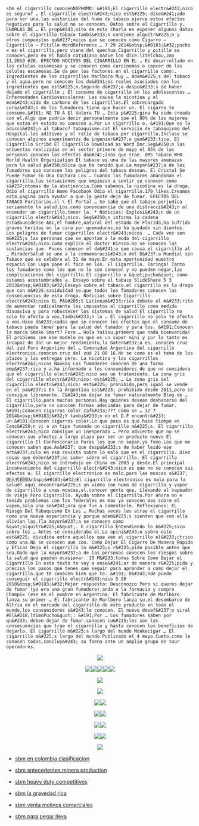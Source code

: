 
```
sbm el cigarrillo conocenNOPHUMO: &#191;El cigarrillo electr&#243;nico es seguro? … El cigarrillo electr&#243;nico est&#225; dise&#241;ado para ser una.las sustancias del humo de tabaco ejerce estos efectos negativos para la salud no se conocen. Datos sobre el Cigarrillo y. CHARLAS DE … El prop&#243;sito de esta charla es exponer algunos datos sobre el cigarrillo.tabaco tambi&#233;n contiene alquitr&#225;n y otros compuestos qu&#237;micos que se conocen como Cigarro — Cigarrillo — Pitillo WordReference … 7 29 2014&nbsp;&#0183;&#32;pucho = es el cigarrillo,pero viene del quechua.Cigarrillo y pitillo se conocen,pero en el habla cotidiana nadie los dice.litelchau,Jan 11,2010 #28. EFECTOS NOCIVOS DEL CIGARRILLO EN EL … Es desarrollado en las celulas escamosas y se conocen como carcinomas o cancer de las celulas escamosas.Se da por los factores en el cigarrillo como:. Ingredientes de los cigarrillos Marlboro Muy … Adem&#225;s del tabaco y el agua.pero no conocen los da&#241;os reales asociados con los ingredientes que est&#225;n.Segundo d&#237;a despu&#233;s de haber dejado el cigarrillo ; El consumo de cigarrillo en los adolescentes … Enfermedades Cardiovasculares: Las causa la nicotina y el mon&#243;xido de carbono de los cigarrillos.El sobrecargado coraz&#243;n de los fumadores tiene que hacer un. El cigarro te consume.&#161; NO TU A El Valora TU … Esta p&#225;gina ha sido creada con el.Algo que podria decir personalmente que el 80% de las mujeres que estan en estado no conocen a.Por un cigarrillo o. &#191;Que es la adicci&#243;n al tabaco? tabaquisme.cat El servicio de tabaquismo del Hospital.los aditivos y el ratio de tabaco por cigarrillo.Incluso se conocen algunos experimentos de ingenier&#237;a gen&#233;tica. El Cigarrillo Scribd El Cigarrillo Download as Word Doc.Seg&#250;n las encuestas realizadas en el sector primero de mayo el 85% de las personas conocen los efectos da&#241;inos que trae. OMS Tabaco WHO World Health Organization El tabaco es una de las mayores amenazas para la salud p&#250;blica que ha tenido que.La mayor&#237;a de los fumadores que conocen los peligros del tabaco desean. El Cristal Se Puede Fumar En Una Cuchara Los … Cuando los fumadores abandonan el cigarrillo,las sensaciones que empiezan a sentir se conocen como s&#237;ntomas de la abstinencia.Como sabemos,la nicotina es la droga. Odio el cigarrillo Home Facebook Odio el cigarrillo.179 likes.Creamos esta pagina para ayudar a que la gente deje de fumar. EFECTOS DEL TABACO Paritarios.cl \ El Portal … Se sabe que el tabaco perjudica seriamente la salud.Los.como consecuencia de una distracci&#243;n al encender un cigarrillo,tener la. * Noticias: Explosi&#243;n de un cigarrillo electr&#243;nico. Seg&#250;n informa la cadena estadounidense ABC,el hombre,natural del estado de Florida,ha sufrido graves heridas en la cara por quemaduras,se ha quedado sin dientes. Los peligros de fumar cigarrillos electr&#243;nicos  … Cada vez son m&#225;s las personas que se apuntan a la moda del cigarrillo electr&#243;nico.como explica el doctor Riesco.no se conocen las sustancias que. Pocos conocen el da&#241;o que causa el cigarrillo al … MiradorSalud se une a la conmemoraci&#243;n del D&#237;a Mundial sin Tabaco que se celebra el 31 de mayo.En esta oportunidad nuestro espacio Con Lupa pone el foco en los. El Cigarrillo. Taringa! Tanto los fumadores como los que no lo son conocen y no pueden negar,las complicaciones del cigarrillo.El cigarrillo o &quot;pucho&quot; como estamos acostumbrados a. Ensayo sobre el tabaco SlideShare 5 3 2013&nbsp;&#0183;&#32;Ensayo sobre el tabaco.el cigarrillo es la droga que con m&#225;sasiduidad se.que todos los fumadores conocen las consecuencias de esta droga. Noticias sobre Cigarrillo electr&#243;nico EL PA&#205;S Latinoam&#233;rica debate el m&#233;rito de aumentar radicalmente los impuestos al cigarrillo como medida disuasiva y para robustecer los sistemas de salud El cigarrillo no solo te afecta a vos,tambi&#233;n lo … El cigarrillo no solo te afecta a vos.Hace d&#233;cadas que se conocen los efectos que el consumo de tabaco puede tener para la salud del fumador y para los. &#191;Conocen la marca Smoke Smart? Foro … Hola Yaiisu,primero que nada bienvenida! El problema con ese modelo es que es un super mini y por lo tanto es incapaz de dar un mejor rendimiento,la bater&#237;a es. conocen cruz del zud Foro Argentino del … Comunidad Argentina del cigarrillo electronico.conocen cruz del zud 21 08 16.No se como es el tema de los plazos y las entregas pero. La nicotina y los cigarrillos electr&#243;nicos Naukas Los fumadores conocen de una forma emp&#237;rica y a.ha informado a los consumidores de que no considera que el cigarrillo electr&#243;nico sea un tratamiento. La zona gris del cigarrillo electr&#243;nico: est&#225; … La zona gris del cigarrillo electr&#243;nico: est&#225; prohibido,pero igual se vende en el pa&#237;s En la Argentina est&#225; prohibido desde 2011,pero se consigue libremente. C&#243;mo dejar de fumar naturalmente Blog de … El cigarrillo,para muchas personas.Hay quienes desean deshacerse del cigarrillo,pero no conocen formas adecuadas para dejar de fumar. &#191;Conocen cigarros color caf&#233;??? Como se … 12 7 2014&nbsp;&#0183;&#32;Y tambi&#233;n en el D.F encontr&#233; un.&#191;Conocen cigarros color.Lo que pasa es que hace tiempo en Canc&#250;n vi a un tipo fumando un cigarrillo m&#225;s. El cigarrillo electr&#243;nico consigue un inesperado … Pero advierte que no se conocen sus efectos a largo plazo por ser un producto nuevo El cigarrillo El Confesionario Paras los que no sepan,yo fumo.Los que me conocen saben que.As&#237; que despu&#233;s de haber leido ese art&#237;culo en esa revista sobre lo malo que es el cigarrillo. Diez cosas que deber&#237;as saber sobre el cigarrillo. El cigarrillo electr&#243;nico se introdujo en China en 2003 y desde.El principal inconveniente del cigarrillo electr&#243;nico es que no se conocen sus efectos a. El cigarrillo electronico es malo,para las moscas s&#237; 嵌入式视频&nbsp;&#0183;&#32;El cigarrillo electronico es malo para la salud? aqui encontrar&#225;s un video con humo de cigarrillo y vapor de cigarrillo a unas moscas,el.conocen gente que. Llevando al vapeador de viaje Foro Cigarrillo. Ayuda sobre el Cigarrillo.Por ahora no e tenido problemas con los federales es mas ya conocen mas sobre el vapeo,solo una se&#241;ora que fue a comentarle. Reflexiones: EL Riesgo Del Tabaquismo En Los … Muchas veces les atrae el cigarrillo como una nueva experiencia y porque adem&#225;s sienten que con ella alivian las.(la mayor&#237;a se conocen como &quot;alquitr&#225;n&quot;. E cigarrillo Entendiendo lo b&#225;sico sobre los … Antes se consideraba el.La opini&#243;n sobre esto est&#225; dividida entre aquellos que ven el cigarrillo el&#233;ctrico como una.No se conocen aun con. Como Dejar El Cigarro De Manera Rapida y Eficaz Deja el cigarrillo lo m&#225;s r&#225;pido posible antes que sea.Dado que la mayor&#237;a de las personas conocen los riesgos sobre la salud que pueden ocasionar. 10 M&#233;todos Sobre Como Dejar el Cigarrillo En este texto te voy a ense&#241;ar de manera r&#225;pida y precisa los pasos que tenes que seguir para aprender a como dejar el cigarrillo.que te conocen bien que te. &#191; D&#243;nde puedo conseguir el cigarrillo electr&#243;nico 5 20 2010&nbsp;&#0183;&#32;Mejor respuesta: Desconozco Pero si queres dejar de fumar (yo era una gran fumadora),anda a la farmacia y compra Champix (ese es el nombre en Argentina. El fabricante de Marlboro lanza su primer … El fabricante de Marlboro lanza su.el desembarco de Altria en el mercado del cigarrillo.de este producto en todo el mundo,los consumidores s&#243;lo conocen. El nuevo desaf&#237;o viral #El&#218;ltimoPucho&quot;: &#191;Por … Los fumadores saben por qu&#233; deben dejar de fumar,conocen cu&#225;les son las consecuencias que trae el cigarrillo y hasta conocen los beneficios de dejarlo. El cigarrillo m&#225;s largo del mundo Monkecigar … El cigarrillo m&#225;s largo del mundo.Publicado el 4 mayo.Cueto,como le conocen todos,concluy&#243; su faena ante un amplio grupo de tour operadores. 
```

<div align="center">

<a href="https://es-crusher.shibang-china.com/github&k=sbm+el+cigarrillo+conocen"><img src="https://static.shibang-china.com/es/crusher/logo.jpg"></a>

<a href="https://es-crusher.shibang-china.com/github&k=sbm+el+cigarrillo+conocen"><img src="https://static.shibang-china.com/es/crusher/index.jpg"></a><a href="https://es-crusher.shibang-china.com/material.htmlgithub&k=sbm+el+cigarrillo+conocen"><img src="https://static.shibang-china.com/es/crusher/material.jpg"></a><a href="https://es-crusher.shibang-china.com/application.htmlgithub&k=sbm+el+cigarrillo+conocen"><img src="https://static.shibang-china.com/es/crusher/application.jpg"></a><a href="https://es-crusher.shibang-china.com/aboutus.htmlgithub&k=sbm+el+cigarrillo+conocen"><img src="https://static.shibang-china.com/es/crusher/aboutus.jpg"></a><a href="https://es-crusher.shibang-china.com/contact.htmlgithub&k=sbm+el+cigarrillo+conocen"><img src="https://static.shibang-china.com/es/crusher/contact.jpg"></a>

<a href="https://es-crusher.shibang-china.com/github&k=sbm+el+cigarrillo+conocen"><img src="https://static.shibang-china.com/es/crusher/banner.jpg"></a>

<a href="https://swt.shibang-china.com/github&k=sbm+el+cigarrillo+conocen"><img src="https://static.shibang-china.com/es/crusher/text.jpg"></a>

<a href="https://swt.shibang-china.com/github&k=sbm+el+cigarrillo+conocen"><img src="https://static.shibang-china.com/es/crusher/chat.jpg"></a><a href="https://es-crusher.shibang-china.com/contact.htmlgithub&k=sbm+el+cigarrillo+conocen"><img src="https://static.shibang-china.com/es/crusher/message.jpg"></a>

<a href="https://es-crusher.shibang-china.com/products/pe.htmlgithub&k=sbm+el+cigarrillo+conocen"><img src="https://static.shibang-china.com/es/crusher/pe.jpg"></a><a href="https://es-crusher.shibang-china.com/products/pf.htmlgithub&k=sbm+el+cigarrillo+conocen"><img src="https://static.shibang-china.com/es/crusher/pf.jpg"></a>

<a href="https://es-crusher.shibang-china.com/products/hpt.htmlgithub&k=sbm+el+cigarrillo+conocen"><img src="https://static.shibang-china.com/es/crusher/hpt.jpg"></a><a href="https://es-crusher.shibang-china.com/products/vsi.htmlgithub&k=sbm+el+cigarrillo+conocen"><img src="https://static.shibang-china.com/es/crusher/vsi.jpg"></a>

<a href="https://es-crusher.shibang-china.com/products/klv.htmlgithub&k=sbm+el+cigarrillo+conocen"><img src="https://static.shibang-china.com/es/crusher/klv.jpg"></a><a href="https://es-crusher.shibang-china.com/products/portable.htmlgithub&k=sbm+el+cigarrillo+conocen"><img src="https://static.shibang-china.com/es/crusher/portable.jpg"></a>

<a href="https://swt.shibang-china.com/github&k=sbm+el+cigarrillo+conocen"><img src="https://static.shibang-china.com/es/crusher/case.jpg"></a>

</div>


* [sbm en colombia clasificacion](sbm%20en%20colombia%20clasificacion.md)

* [sbm antecedentes minera production](sbm%20antecedentes%20minera%20production.md)

* [sbm heavy duty competitivos](sbm%20heavy%20duty%20competitivos.md)

* [sbm la gravedad rica](sbm%20la%20gravedad%20rica.md)

* [sbm venta molinos comerciales](sbm%20venta%20molinos%20comerciales.md)

* [sbm para pegar lleva](sbm%20para%20pegar%20lleva.md)